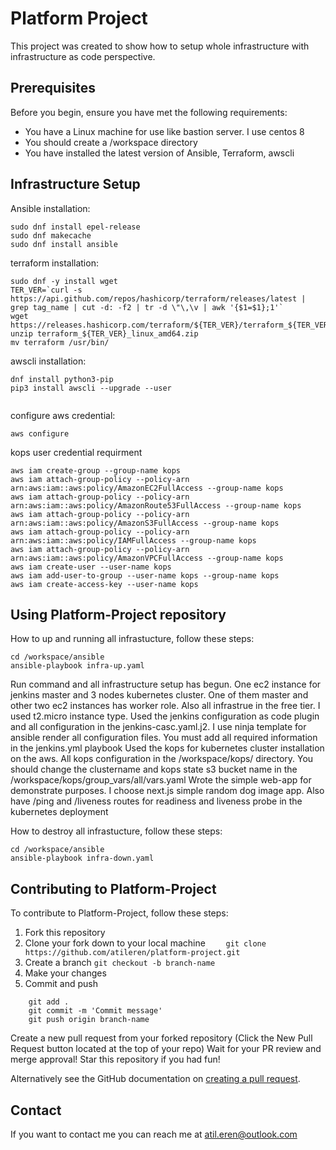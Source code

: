 # Platform Project

This project was created to show how to setup whole infrastructure with infrastructure as code perspective.

## Prerequisites

Before you begin, ensure you have met the following requirements:
* You have a Linux machine for use like bastion server. I use centos 8
* You should create a /workspace directory
* You have installed the latest version of Ansible, Terraform, awscli

## Infrastructure Setup 

Ansible installation:

```
sudo dnf install epel-release
sudo dnf makecache
sudo dnf install ansible

```

terraform installation:

```
sudo dnf -y install wget
TER_VER=`curl -s https://api.github.com/repos/hashicorp/terraform/releases/latest |  grep tag_name | cut -d: -f2 | tr -d \"\,\v | awk '{$1=$1};1'`
wget https://releases.hashicorp.com/terraform/${TER_VER}/terraform_${TER_VER}_linux_amd64.zip
unzip terraform_${TER_VER}_linux_amd64.zip
mv terraform /usr/bin/

```

awscli installation:

```
dnf install python3-pip
pip3 install awscli --upgrade --user


```

configure aws credential:

```
aws configure
```

kops user credential requirment 

```
aws iam create-group --group-name kops
aws iam attach-group-policy --policy-arn arn:aws:iam::aws:policy/AmazonEC2FullAccess --group-name kops
aws iam attach-group-policy --policy-arn arn:aws:iam::aws:policy/AmazonRoute53FullAccess --group-name kops
aws iam attach-group-policy --policy-arn arn:aws:iam::aws:policy/AmazonS3FullAccess --group-name kops
aws iam attach-group-policy --policy-arn arn:aws:iam::aws:policy/IAMFullAccess --group-name kops
aws iam attach-group-policy --policy-arn arn:aws:iam::aws:policy/AmazonVPCFullAccess --group-name kops
aws iam create-user --user-name kops
aws iam add-user-to-group --user-name kops --group-name kops
aws iam create-access-key --user-name kops
```


## Using Platform-Project repository 

How to up and running all infrastucture, follow these steps:

```
cd /workspace/ansible
ansible-playbook infra-up.yaml
```

Run command and all infrastructure setup has begun. One ec2 instance for jenkins master and 3 nodes kubernetes cluster. One of them master and other two ec2 instances has worker role. Also all infrastrue in the free tier. I used t2.micro instance type.
Used the jenkins configuration as code plugin and all configuration in the jenkins-casc.yaml.j2. I use ninja template for ansible render all configuration files. You must add all required information in the jenkins.yml playbook
Used the kops for kubernetes cluster installation on the aws. All kops configuration in the /workspace/kops/ directory. You should change the clustername and kops state s3 bucket name in the /workspace/kops/group_vars/all/vars.yaml
Wrote the simple web-app for demonstrate purposes. I choose next.js simple random dog image app. Also have /ping and /liveness routes for readiness and liveness probe in the kubernetes deployment

How to destroy all infrastucture, follow these steps:

```
cd /workspace/ansible
ansible-playbook infra-down.yaml
```

## Contributing to Platform-Project
To contribute to Platform-Project, follow these steps:

1. Fork this repository
2. Clone your fork down to your local machine
`    git clone https://github.com/atileren/platform-project.git`
3. Create a branch
    `git checkout -b branch-name`
4. Make your changes
5. Commit and push
```    
    git add .
    git commit -m 'Commit message'
    git push origin branch-name
```
Create a new pull request from your forked repository (Click the New Pull Request button located at the top of your repo)
Wait for your PR review and merge approval!
Star this repository if you had fun!


Alternatively see the GitHub documentation on [creating a pull request](https://help.github.com/en/github/collaborating-with-issues-and-pull-requests/creating-a-pull-request).

## Contact

If you want to contact me you can reach me at atil.eren@outlook.com

